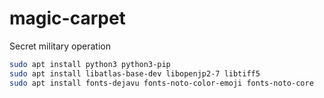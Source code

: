 # magic-carpet
Secret military operation

```bash
sudo apt install python3 python3-pip
sudo apt install libatlas-base-dev libopenjp2-7 libtiff5
sudo apt install fonts-dejavu fonts-noto-color-emoji fonts-noto-core
```
